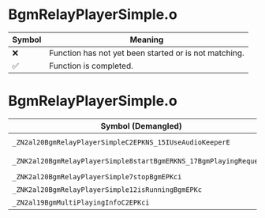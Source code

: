 # BgmRelayPlayerSimple.o
| Symbol | Meaning 
| ------------- | ------------- 
| :x: | Function has not yet been started or is not matching. 
| :white_check_mark: | Function is completed. 


# BgmRelayPlayerSimple.o
| Symbol (Demangled) | Symbol (Mangled) | Decompiled? |
| ------------- |  ------------- | ------------- |
| `_ZN2al20BgmRelayPlayerSimpleC2EPKNS_15IUseAudioKeeperE` | `al::BgmRelayPlayerSimple::BgmRelayPlayerSimple(al::IUseAudioKeeper const*)` | :white_check_mark: |
| `_ZNK2al20BgmRelayPlayerSimple8startBgmERKNS_17BgmPlayingRequestE` | `al::BgmRelayPlayerSimple::startBgm(al::BgmPlayingRequest const&)const` | :white_check_mark: |
| `_ZNK2al20BgmRelayPlayerSimple7stopBgmEPKci` | `al::BgmRelayPlayerSimple::stopBgm(char const*,int)const` | :white_check_mark: |
| `_ZNK2al20BgmRelayPlayerSimple12isRunningBgmEPKc` | `al::BgmRelayPlayerSimple::isRunningBgm(char const*)const` | :white_check_mark: |
| `_ZN2al19BgmMultiPlayingInfoC2EPKci` | `al::BgmMultiPlayingInfo::BgmMultiPlayingInfo(char const*,int)` | :white_check_mark: |
